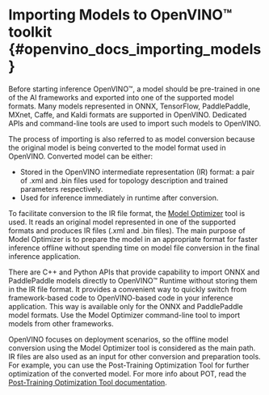 # Importing Models to OpenVINO™ toolkit {#openvino_docs_importing_models}

Before starting inference OpenVINO™, a model should be pre-trained in one of the AI frameworks and exported into one of the supported model formats. Many models represented in ONNX, TensorFlow, PaddlePaddle, MXnet, Caffe, and Kaldi formats are supported in OpenVINO. Dedicated APIs and command-line tools are used to import such models to OpenVINO.

The process of importing is also referred to as model conversion because the original model is being converted to the model format used in OpenVINO. Converted model can be either:

*	Stored in the OpenVINO intermediate representation (IR) format: a pair of .xml and .bin files used for topology description and trained parameters respectively.
*	Used for inference immediately in runtime after conversion. 

To facilitate conversion to the IR file format, the [Model Optimizer](MO_DG/Deep_Learning_Model_Optimizer_DevGuide.md) tool is used. It reads an original model represented in one of the supported formats and produces IR files (.xml and .bin files). The main purpose of Model Optimizer is to prepare the model in an appropriate format for faster inference offline without spending time on model file conversion in the final inference application.

There are C++ and Python APIs that provide capability to import ONNX and PaddlePaddle models directly to OpenVINO™ Runtime without storing them in the IR file format. It provides a convenient way to quickly switch from framework-based code to OpenVINO-based code in your inference application. This way is available only for the ONNX and PaddlePaddle model formats. Use the Model Optimizer command-line tool to import models from other frameworks.

OpenVINO focuses on deployment scenarios, so the offline model conversion using the Model Optimizer tool is considered as the main path. IR files are also used as an input for other conversion and preparation tools. For example, you can use the Post-Training Optimization Tool for further optimization of the converted model. For more info about POT, read the [Post-Training Optimization Tool documentation](../tools/pot/README.md).
